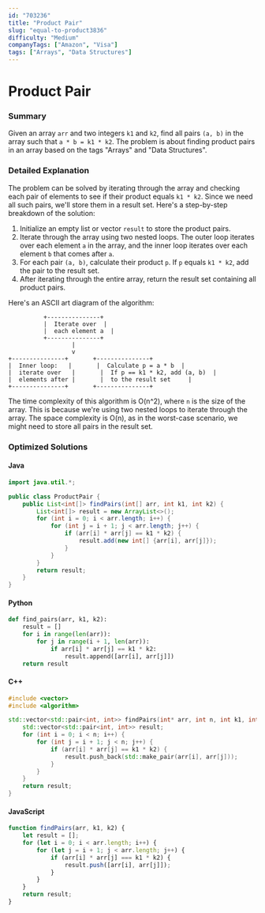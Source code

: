 ```yaml
---
id: "703236"
title: "Product Pair"
slug: "equal-to-product3836"
difficulty: "Medium"
companyTags: ["Amazon", "Visa"]
tags: ["Arrays", "Data Structures"]
---
```


**Product Pair**
================

### Summary
Given an array `arr` and two integers `k1` and `k2`, find all pairs `(a, b)` in the array such that `a * b = k1 * k2`. The problem is about finding product pairs in an array based on the tags "Arrays" and "Data Structures".

### Detailed Explanation
The problem can be solved by iterating through the array and checking each pair of elements to see if their product equals `k1 * k2`. Since we need all such pairs, we'll store them in a result set. Here's a step-by-step breakdown of the solution:

1. Initialize an empty list or vector `result` to store the product pairs.
2. Iterate through the array using two nested loops. The outer loop iterates over each element `a` in the array, and the inner loop iterates over each element `b` that comes after `a`.
3. For each pair `(a, b)`, calculate their product `p`. If `p` equals `k1 * k2`, add the pair to the result set.
4. After iterating through the entire array, return the result set containing all product pairs.

Here's an ASCII art diagram of the algorithm:
```
          +---------------+
          |  Iterate over  |
          |  each element a  |
          +---------------+
                  |
                  v
+---------------+       +---------------+
|  Inner loop:   |       |  Calculate p = a * b  |
|  iterate over   |       |  If p == k1 * k2, add (a, b)  |
|  elements after |       |  to the result set     |
+---------------+       +---------------+
```
The time complexity of this algorithm is O(n^2), where `n` is the size of the array. This is because we're using two nested loops to iterate through the array. The space complexity is O(n), as in the worst-case scenario, we might need to store all pairs in the result set.

### Optimized Solutions

#### Java
```java
import java.util.*;

public class ProductPair {
    public List<int[]> findPairs(int[] arr, int k1, int k2) {
        List<int[]> result = new ArrayList<>();
        for (int i = 0; i < arr.length; i++) {
            for (int j = i + 1; j < arr.length; j++) {
                if (arr[i] * arr[j] == k1 * k2) {
                    result.add(new int[] {arr[i], arr[j]});
                }
            }
        }
        return result;
    }
}
```

#### Python
```python
def find_pairs(arr, k1, k2):
    result = []
    for i in range(len(arr)):
        for j in range(i + 1, len(arr)):
            if arr[i] * arr[j] == k1 * k2:
                result.append([arr[i], arr[j]])
    return result
```

#### C++
```cpp
#include <vector>
#include <algorithm>

std::vector<std::pair<int, int>> findPairs(int* arr, int n, int k1, int k2) {
    std::vector<std::pair<int, int>> result;
    for (int i = 0; i < n; i++) {
        for (int j = i + 1; j < n; j++) {
            if (arr[i] * arr[j] == k1 * k2) {
                result.push_back(std::make_pair(arr[i], arr[j]));
            }
        }
    }
    return result;
}
```

#### JavaScript
```javascript
function findPairs(arr, k1, k2) {
    let result = [];
    for (let i = 0; i < arr.length; i++) {
        for (let j = i + 1; j < arr.length; j++) {
            if (arr[i] * arr[j] === k1 * k2) {
                result.push([arr[i], arr[j]]);
            }
        }
    }
    return result;
}
```